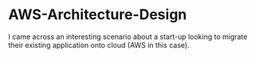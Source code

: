 # AWS-Architecture-Design
I came across an interesting scenario about a start-up looking to migrate their existing application onto cloud (AWS in this case). 
